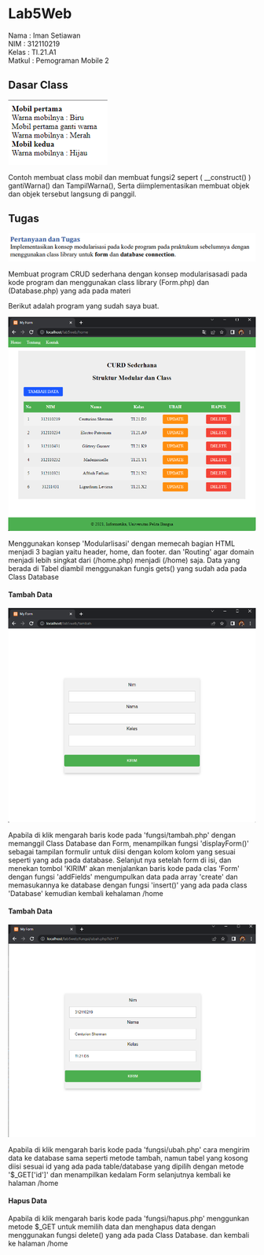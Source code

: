 # Lab5Web
Nama : Iman Setiawan\
NIM : 312110219\
Kelas : TI.21.A1\
Matkul : Pemograman Mobile 2

## Dasar Class
![Latihan API 1](ss/ss1.png)

<p>
Contoh membuat class mobil dan membuat fungsi2 sepert ( __construct() ) gantiWarna() dan TampilWarna(), Serta diimplementasikan membuat objek dan objek tersebut langsung di panggil.
</p>

## Tugas
![Latihan API 2](ss/ss2.png)

<p>
Membuat program CRUD sederhana dengan konsep modularisasadi pada kode program dan menggunakan class library (Form.php) dan (Database.php) yang ada pada materi
</p>

<p>
Berikut adalah program yang sudah saya buat.
</p>

![Latihan API 2](ss/ss3.png)

<p>
Menggunakan konsep 'Modularlisasi' dengan memecah bagian HTML menjadi 3 bagian yaitu header, home, dan footer. dan 'Routing' agar domain menjadi lebih singkat dari (/home.php) menjadi (/home) saja. Data yang berada di Tabel diambil menggunakan fungis gets() yang sudah ada pada Class Database
</p>

#### Tambah Data
![Latihan API 2](ss/ss4.png)
<p>
Apabila di klik mengarah baris kode pada 'fungsi/tambah.php' dengan memanggil Class Database dan Form, menampilkan fungsi 'displayForm()' sebagai tampilan formulir untuk diisi dengan kolom kolom yang sesuai seperti yang ada pada database. Selanjut nya setelah form di isi, dan menekan tombol 'KIRIM' akan menjalankan baris kode pada clas 'Form' dengan fungsi 'addFields' mengumpulkan data pada array 'create' dan memasukannya ke database dengan fungsi 'insert()' yang ada pada class 'Database' kemudian kembali kehalaman /home
</p>

#### Tambah Data
![Latihan API 2](ss/ss5.png)
<p>
Apabila di klik mengarah baris kode pada 'fungsi/ubah.php' cara mengirim data ke database sama seperti metode tambah, namun tabel yang kosong diisi sesuai id yang ada pada table/database yang dipilih dengan metode '$_GET['id']' dan menampilkan kedalam Form selanjutnya kembali ke halaman /home
</p>

#### Hapus Data
<p>
Apabila di klik mengarah baris kode pada 'fungsi/hapus.php' menggunkan metode $_GET untuk memilih data dan menghapus data dengan menggunakan fungsi delete() yang ada pada Class Database. dan kembali ke halaman /home
  


